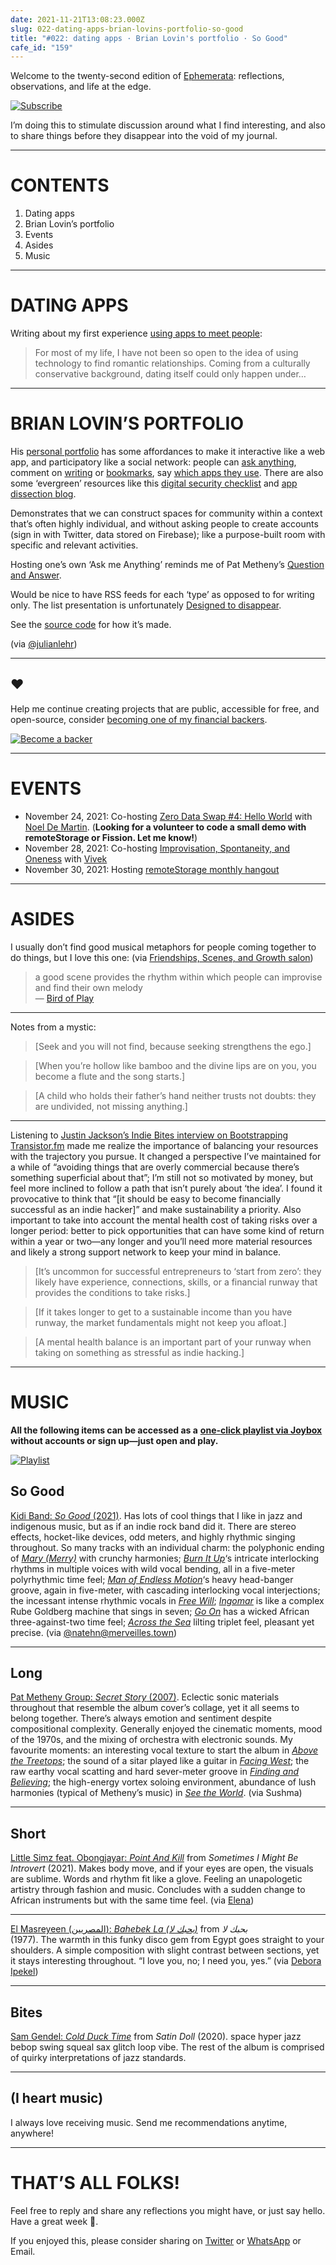 ```yaml
---
date: 2021-11-21T13:08:23.000Z
slug: 022-dating-apps-brian-lovins-portfolio-so-good
title: "#022: dating apps · Brian Lovin's portfolio · So Good"
cafe_id: "159"
---
```

Welcome to the twenty-second edition of [Ephemerata](https://rosano.ca/ephemerata): reflections, observations, and life at the edge.

[![Subscribe](https://static.rosano.ca/_shared/_RCSSubscribeButton.svg)](https://rosano.ca/ephemerata)

I’m doing this to stimulate discussion around what I find interesting, and also to share things before they disappear into the void of my journal.

---

# CONTENTS

1. Dating apps
2. Brian Lovin’s portfolio
3. Events
4. Asides
5. Music

---

# DATING APPS

Writing about my first experience [using apps to meet people](https://rosano.hmm.garden/01fmkad2j6gtxtx0hhedse2s3k):

> For most of my life, I have not been so open to the idea of using technology to find romantic relationships. Coming from a culturally conservative background, dating itself could only happen under…

---

# BRIAN LOVIN’S PORTFOLIO

His [personal portfolio](https://brianlovin.com) has some affordances to make it interactive like a web app, and participatory like a social network: people can [ask anything](https://brianlovin.com/ama), comment on [writing](https://brianlovin.com/writing) or [bookmarks](https://brianlovin.com/bookmarks), say [which apps they use](https://brianlovin.com/stack). There are also some ‘evergreen’ resources like this [digital security checklist](https://brianlovin.com/security) and [app dissection blog](https://brianlovin.com/app-dissection).

Demonstrates that we can construct spaces for community within a context that’s often highly individual, and without asking people to create accounts (sign in with Twitter, data stored on Firebase); like a purpose-built room with specific and relevant activities.

Hosting one’s own ‘Ask me Anything’ reminds me of Pat Metheny’s [Question and Answer](https://www.patmetheny.com/qa/questionViewAll.cfm).

Would be nice to have RSS feeds for each ‘type’ as opposed to for writing only. The list presentation is unfortunately [Designed to disappear](https://rosano.hmm.garden/01etag49zpy2jz472n6zyba998).

See the [source code](https://github.com/brianlovin/briOS) for how it’s made.

(via [@julianlehr](https://twitter.com/julianlehr/status/1461354618164707331))

---

## ❤️

Help me continue creating projects that are public, accessible for free, and open-source, consider [becoming one of my financial backers](https://rosano.ca/back).

[![Become a backer](https://static.rosano.ca/_shared/_RCSBackButton.svg)](https://rosano.ca/back)

---

# EVENTS

* November 24, 2021: Co-hosting [Zero Data Swap #4: Hello World](https://chat.0data.app/t/51) with [Noel De Martin](https://noeldemartin.com). (**Looking for a volunteer to code a small demo with remoteStorage or Fission. Let me know!**)
* November 28, 2021: Co-hosting [Improvisation, Spontaneity, and Oneness](https://interintellect.com/salon/improvisation-spontaneity-and-oneness) with [Vivek](https://www.youtube.com/watch?v=-a--B8UlkBQ&t=31s)
* November 30, 2021: Hosting [remoteStorage monthly hangout](https://community.remotestorage.io/t/737)

---

# ASIDES

I usually don’t find good musical metaphors for people coming together to do things, but I love this one: (via [Friendships, Scenes, and Growth salon](https://interintellect.com/salon/friendships-scenes-and-growth))

> a good scene provides the rhythm within which people can improvise and find their own melody  
> — [Bird of Play](https://twitter.com/birdofplay%5F/status/1460035817183891459)

---

Notes from a mystic:

> \[Seek and you will not find, because seeking strengthens the ego.\]

> \[When you’re hollow like bamboo and the divine lips are on you, you become a flute and the song starts.\]

> \[A child who holds their father’s hand neither trusts not doubts: they are undivided, not missing anything.\]

---

Listening to [Justin Jackson’s Indie Bites interview on Bootstrapping Transistor.fm](https://www.bites.fm/bootstrapping-transistorfm-to-13000-podcasts/) made me realize the importance of balancing your resources with the trajectory you pursue. It changed a perspective I’ve maintained for a while of “avoiding things that are overly commercial because there’s something superficial about that”; I’m still not so motivated by money, but feel more inclined to follow a path that isn’t purely about ‘the idea’. I found it provocative to think that “\[it should be easy to become financially successful as an indie hacker\]” and make sustainability a priority. Also important to take into account the mental health cost of taking risks over a longer period: better to pick opportunities that can have some kind of return within a year or two—any longer and you’ll need more material resources and likely a strong support network to keep your mind in balance.

> \[It’s uncommon for successful entrepreneurs to ‘start from zero’: they likely have experience, connections, skills, or a financial runway that provides the conditions to take risks.\]

> \[If it takes longer to get to a sustainable income than you have runway, the market fundamentals might not keep you afloat.\]

> \[A mental health balance is an important part of your runway when taking on something as stressful as indie hacking.\]

---

# MUSIC

**All the following items can be accessed as a** [**one-click playlist via Joybox**](https://go.rosano.ca/ephemerata-022-music) **without accounts or sign up—just open and play.**

[![Playlist](https://static.rosano.ca/joybox/_JBXPlaylistButton.svg)](https://go.rosano.ca/ephemerata-022-music)

## So Good

[Kidi Band: _So Good_ (2021)](https://kidiband.bandcamp.com/album/so-good). Has lots of cool things that I like in jazz and indigenous music, but as if an indie rock band did it. There are stereo effects, hocket-like devices, odd meters, and highly rhythmic singing throughout. So many tracks with an individual charm: the polyphonic ending of [_Mary (Merry)_](https://kidiband.bandcamp.com/track/mary-merry) with crunchy harmonies; [_Burn It Up_](https://kidiband.bandcamp.com/track/burn-it-up)‘s intricate interlocking rhythms in multiple voices with wild vocal bending, all in a five-meter polyrhythmic time feel; [_Man of Endless Motion_](https://kidiband.bandcamp.com/track/man-of-endless-motion)‘s heavy head-banger groove, again in five-meter, with cascading interlocking vocal interjections; the incessant intense rhythmic vocals in [_Free Will_](https://kidiband.bandcamp.com/track/free-will); [_Ingomar_](https://kidiband.bandcamp.com/track/ingomar) is like a complex Rube Goldberg machine that sings in seven; [_Go On_](https://kidiband.bandcamp.com/track/go-on) has a wicked African three-against-two time feel; [_Across the Sea_](https://kidiband.bandcamp.com/track/across-the-sea) lilting triplet feel, pleasant yet precise. (via [@natehn@merveilles.town](https://merveilles.town/@natehn/107299544849575669))

---

## Long

[Pat Metheny Group: _Secret Story_ (2007)](https://www.youtube.com/playlist?list=OLAK5uy%5FlbC67F5HW6BDd4-oKrAdch4jT1L7T6Ddo). Eclectic sonic materials throughout that resemble the album cover’s collage, yet it all seems to belong together. There’s always emotion and sentiment despite compositional complexity. Generally enjoyed the cinematic moments, mood of the 1970s, and the mixing of orchestra with electronic sounds. My favourite moments: an interesting vocal texture to start the album in [_Above the Treetops_](https://www.youtube.com/watch?list=OLAK5uy%5FlbC67F5HW6BDd4-oKrAdch4jT1L7T6Ddo&v=XtyyqGxflAs); the sound of a sitar played like a guitar in [_Facing West_](https://www.youtube.com/watch?list=OLAK5uy%5FlbC67F5HW6BDd4-oKrAdch4jT1L7T6Ddo&v=XtyyqGxflAs); the raw earthy vocal scatting and hard sever-meter groove in [_Finding and Believing_](https://www.youtube.com/watch?list=OLAK5uy%5FlbC67F5HW6BDd4-oKrAdch4jT1L7T6Ddo&v=W09nqybuhek); the high-energy vortex soloing environment, abundance of lush harmonies (typical of Metheny’s music) in [_See the World_](https://www.youtube.com/watch?list=OLAK5uy%5FlbC67F5HW6BDd4-oKrAdch4jT1L7T6Ddo&v=FdaL9vLCzGs). (via Sushma)

---

## Short

[Little Simz feat. Obongjayar: _Point And Kill_](https://www.youtube.com/watch?v=tvY31eN3gtE&t=46s) from _Sometimes I Might Be Introvert_ (2021). Makes body move, and if your eyes are open, the visuals are sublime. Words and rhythm fit like a glove. Feeling an unapologetic artistry through fashion and music. Concludes with a sudden change to African instruments but with the same time feel. (via [Elena](https://www.facebook.com/une.individu/posts/10159366581081070))

---

[El Masreyeen (المصريين): _Bahebek La (بحبك لا)_](https://www.youtube.com/watch?v=fBc1Al4w64I) from _بحبك لا_  
(1977). The warmth in this funky disco gem from Egypt goes straight to your shoulders. A simple composition with slight contrast between sections, yet it stays interesting throughout. “I love you, no; I need you, yes.” (via [Debora Ipekel](https://worldwidefm.net/episode/debora-ipekel-2))

---

## Bites

[Sam Gendel: _Cold Duck Time_](https://samgendel.bandcamp.com/track/cold-duck-time) from _Satin Doll_ (2020). space hyper jazz bebop swing squeal sax glitch loop vibe. The rest of the album is comprised of quirky interpretations of jazz standards.

---

## (I heart music)

I always love receiving music. Send me recommendations anytime, anywhere!

---

# THAT’S ALL FOLKS!

Feel free to reply and share any reflections you might have, or just say hello. Have a great week 🙂.

If you enjoyed this, please consider sharing on [Twitter](https://twitter.com/intent/tweet?url=https%3A%2F%2Fcafe.rosano.ca%2Ft%2F159&text=%23Ephemerata%20022%20by%20%40rosano%3A%20dating%20apps%20%E2%80%A2%20Brian%20Lovin%27s%20portfolio%20%E2%80%A2%20So%20Good) or [WhatsApp](https://api.whatsapp.com/send?text=Ephemerata%20%23022%20by%20%40rosano%3A%20dating%20apps%20%E2%80%A2%20Brian%20Lovin%27s%20portfolio%20%E2%80%A2%20So%20Good%20https%3A%2F%2Fcafe.rosano.ca%2Ft%2F159) or Email.
